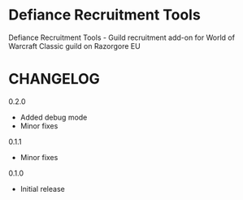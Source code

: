 # Defiance Recruitment Tools

Defiance Recruitment Tools - Guild recruitment add-on for World of Warcraft Classic guild <Defiance> on Razorgore EU

# CHANGELOG

0.2.0
 * Added debug mode
 * Minor fixes

0.1.1
 * Minor fixes

0.1.0
 * Initial release
